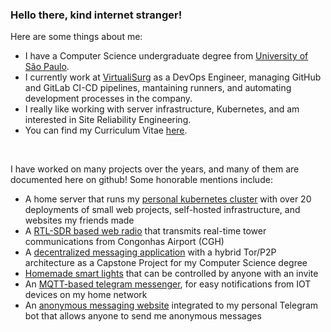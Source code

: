 ### Hello there, kind internet stranger!

Here are some things about me:  

- I have a Computer Science undergraduate degree from [University of São Paulo](https://www.usp.br/).
- I currently work at [VirtualiSurg](https://virtualisurg.com/) as a DevOps Engineer, managing GitHub and GitLab CI-CD pipelines, mantaining runners, and automating development processes in the company.
- I really like working with server infrastructure, Kubernetes, and am interested in Site Reliability Engineering.
- You can find my Curriculum Vitae [here](https://lerenner.dev/cv.pdf).

<br/>

I have worked on many projects over the years, and many of them are documented here on github! Some honorable mentions include:

- A home server that runs my [personal kubernetes cluster](https://github.com/LeRenner/pudimnetes) with over 20 deployments of small web projects, self-hosted infrastructure, and websites my friends made
- A [RTL-SDR based web radio](https://pudim.xyz/radio/) that transmits real-time tower communications from Congonhas Airport (CGH)
- A [decentralized messaging application](https://linux.ime.usp.br/~renner/MAC0499/) with a hybrid Tor/P2P architecture as a Capstone Project for my Computer Science degree
- [Homemade smart lights](https://github.com/LeRenner/pudimLights) that can be controlled by anyone with an invite
- An [MQTT-based telegram messenger](https://github.com/LeRenner/telegram-mqtt-messenger), for easy notifications from IOT devices on my home network
- An [anonymous messaging website](https://github.com/LeRenner/pudim-mailer) integrated to my personal Telegram bot that allows anyone to send me anonymous messages

